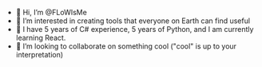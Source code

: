 - 👋 Hi, I’m @FLoWIsMe
- 👀 I’m interested in creating tools that everyone on Earth can find useful
- 🌱 I have 5 years of C# experience, 5 years of Python, and I am currently learning React.
- 💞️ I’m looking to collaborate on something cool ("cool" is up to your interpretation)

